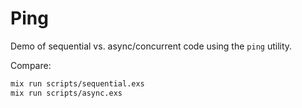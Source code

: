 # Ping

Demo of sequential vs. async/concurrent code using the `ping` utility.

Compare:

```sh
mix run scripts/sequential.exs
mix run scripts/async.exs
```
